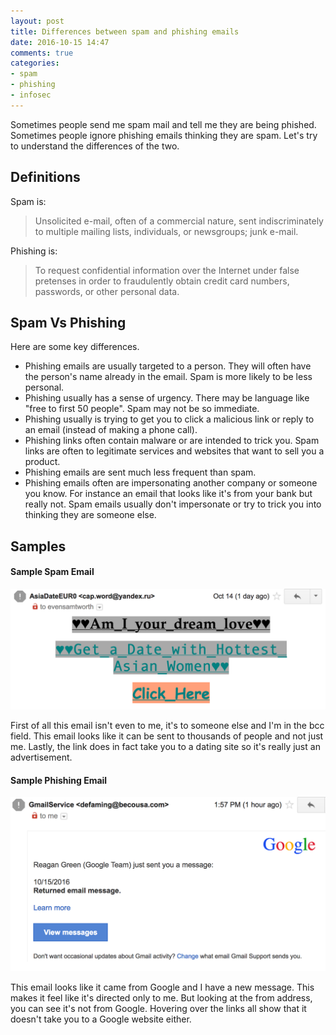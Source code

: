 ```yaml
---
layout: post
title: Differences between spam and phishing emails
date: 2016-10-15 14:47
comments: true
categories:
- spam
- phishing
- infosec
---
```

Sometimes people send me spam mail and tell me they are being phished. Sometimes people ignore phishing emails thinking they are spam. Let's try to understand the differences of the two.

## Definitions

Spam is:

> Unsolicited e-mail, often of a commercial nature, sent indiscriminately to multiple mailing lists, individuals, or newsgroups; junk e-mail.

Phishing is:

> To request confidential information over the Internet under false pretenses in order to fraudulently obtain credit card numbers, passwords, or other personal data.


## Spam Vs Phishing

Here are some key differences.

* Phishing emails are usually targeted to a person. They will often have the person's name already in the email. Spam is more likely to be less personal.
* Phishing usually has a sense of urgency. There may be language like "free to first 50 people". Spam may not be so immediate.
* Phishing usually is trying to get you to click a malicious link or reply to an email (instead of making a phone call). 
* Phishing links often contain malware or are intended to trick you. Spam links are often to legitimate services and websites that want to sell you a product.
* Phishing emails are sent much less frequent than spam.
* Phishing emails often are impersonating another company or someone you know. For instance an email that looks like it's from your bank but really not. Spam emails usually don't impersonate or try to trick you into thinking they are someone else.

## Samples

#### Sample Spam Email

![](/images/spamphish2.png)

First of all this email isn't even to me, it's to someone else and I'm in the bcc field. This email looks like it can be sent to thousands of people and not just me. Lastly, the link does in fact take you to a dating site so it's really just an advertisement. 

#### Sample Phishing Email

![](/images/spamphish1.png)

This email looks like it came from Google and I have a new message. This makes it feel like it's directed only to me. But looking at the from address, you can see it's not from Google. Hovering over the links all show that it doesn't take you to a Google website either. 







